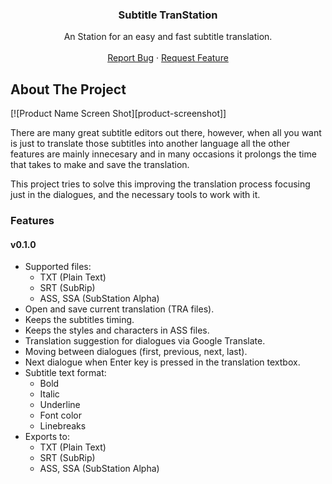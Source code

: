 <h3 align="center">Subtitle TranStation</h3>

  <p align="center">
    An Station for an easy and fast subtitle translation.    
    <br />
    <br />
    <a href="https://github.com/MawCeron/subtranstation/issues">Report Bug</a>
    ·
    <a href="https://github.com/MawCeron/subtranstation/issues">Request Feature</a>
  </p>


<!-- ABOUT THE PROJECT -->
## About The Project

[![Product Name Screen Shot][product-screenshot]]

There are many great subtitle editors out there, however, when all you want is just to translate those subtitles into another language all the other features are mainly innecesary and in many occasions it prolongs the time that takes to make and save the translation.

This project tries to solve this improving the translation process focusing just in the dialogues, and the necessary tools to work with it.

### Features
#### v0.1.0
* Supported files:
    * TXT (Plain Text)
    * SRT (SubRip)
    * ASS, SSA (SubStation Alpha)
* Open and save current translation (TRA files).
* Keeps the subtitles timing.
* Keeps the styles and characters in ASS files.
* Translation suggestion for dialogues via Google Translate.
* Moving between dialogues (first, previous, next, last).
* Next dialogue when Enter key is pressed in the translation textbox.
* Subtitle text format:
    * Bold
    * Italic
    * Underline
    * Font color
    * Linebreaks
* Exports to:
    * TXT (Plain Text)
    * SRT (SubRip)
    * ASS, SSA (SubStation Alpha)